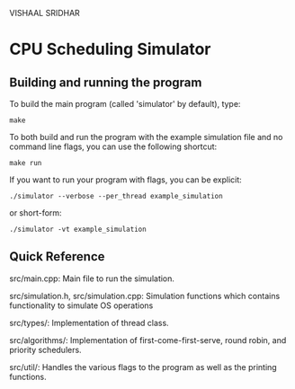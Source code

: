 VISHAAL SRIDHAR

# CPU Scheduling Simulator

## Building and running the program

To build the main program (called 'simulator' by default), type:

`make`

To both build and run the program with the example simulation file and no
command line flags, you can use the following shortcut:

`make run`

If you want to run your program with flags, you can be explicit:

`./simulator --verbose --per_thread example_simulation`

or short-form:

`./simulator -vt example_simulation`

## Quick Reference
src/main.cpp:
    Main file to run the simulation.

src/simulation.h, src/simulation.cpp:
    Simulation functions which contains functionality to simulate OS operations

src/types/:
    Implementation of thread class.

src/algorithms/:
    Implementation of first-come-first-serve, round robin, and priority schedulers.

src/util/:
    Handles the various flags to the program as well as the printing functions.